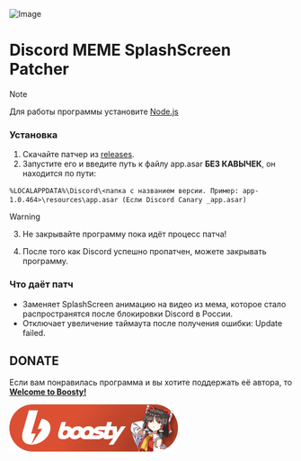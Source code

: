 ![Image](https://github.com/user-attachments/assets/b4f4e279-7b6c-4898-96f7-17b6d3277b9a)
# Discord MEME SplashScreen Patcher

> [!NOTE]
Для работы программы установите [Node.js](https://nodejs.org/dist/v21.7.3/node-v21.7.3-x64.msi)

### Установка
1. Скачайте патчер из [releases](https://github.com/Diramix/DMSP/releases).
2. Запустите его и введите путь к файлу app.asar **БЕЗ КАВЫЧЕК**, он находится по пути:
```
%LOCALAPPDATA%\Discord\<папка с названием версии. Пример: app-1.0.464>\resources\app.asar (Если Discord Canary _app.asar)
```
> [!WARNING]
> 3. Не закрывайте программу пока идёт процесс патча!
4. После того как Discord успешно пропатчен, можете закрывать программу.

### Что даёт патч
* Заменяет SplashScreen анимацию на видео из мема, которое стало распространятся после блокировки Discord в России.
* Отключает увеличение таймаута после получения ошибки: Update failed.

## DONATE
Если вам понравилась программа и вы хотите поддержать её автора, то [**Welcome to Boosty!**](https://boosty.to/diramix)
<p>
    <a href="https://boosty.to/diramix">
      <img width="300" alt="ᓚᘏᗢ котик ждёт твоей монетки" src="https://github.com/Diramix/DMSP/blob/main/doc/boosty_button.png?raw=true">
    </a>
</p>

